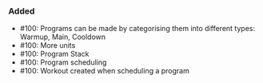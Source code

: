 ### Added

- #100: Programs can be made by categorising them into different types: Warmup, Main, Cooldown
- #100: More units
- #100: Program Stack
- #100: Program scheduling
- #100: Workout created when scheduling a program
